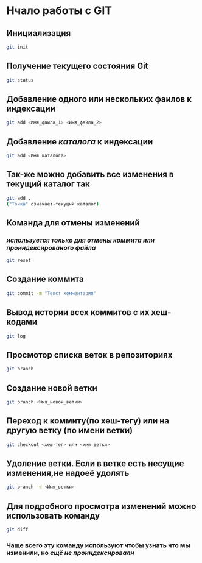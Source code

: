 # Нчало работы с GIT

## Инициализация

```sh
git init
```

## Получение текущего состояния Git

```sh
git status

```

## Добавление одного или нескольких фаилов к индексации

```sh
git add <Имя_фаила_1> <Имя_фаила_2>

```

## Добавление *каталога* к индексации  

```sh
git add <Имя_каталога>
```

## Так-же можно добавить все изменения в текущий каталог так

```sh
git add .
("Точка" означает-текущий каталог)
```

## Команда для отмены изменений

### *используется только для отмены коммита или проиндексированого файла*

```sh
git reset
```

## Создание коммита

```sh
git commit -m "Текст комментария"
```

## Вывод истории всех коммитов с их хеш-кодами

```sh
git log
```

## Просмотор списка веток в репозиториях

```sh
git branch
```

## Создание новой ветки

```sh
git branch <Имя_новой_ветки>
```

## Переход к коммиту(по хеш-тегу) или на другую ветку (по имени ветки)

```sh
git checkout <хеш-тег> или <имя ветки> 
```

## Удоление ветки. **Если в ветке есть несущие изменения,не надоеё удолять**

```sh
git branch -d <Имя_ветки>
```

## Для подробного просмотра изменений можно использовать команду

```sh
git diff
```

### Чаще всего эту команду используют чтобы узнать что мы изменили, но *ещё **не проиндексировали***
 